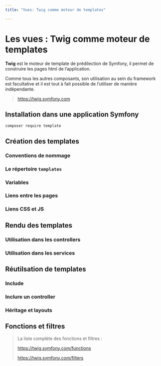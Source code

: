 ```yaml
---
title: "Vues: Twig comme moteur de templates" 

---
```


# Les vues : Twig comme moteur de templates

**Twig** est le moteur de template de prédilection de Symfony, il permet de construire les pages html de l’application. 

Comme tous les autres composants, son utilisation au sein du framework est facultative et il est tout à fait possible de l’utiliser de manière indépendante.
> https://twig.symfony.com

## Installation dans une application Symfony

    composer require template
    
<asciinema id="326225" rows="30"></asciinema>

## Création des templates
### Conventions de nommage
### Le répertoire `templates`
### Variables
### Liens entre les pages
### Liens CSS et JS

## Rendu des templates
### Utilisation dans les controllers
### Utilisation dans les services

## Réutilsation de templates
### Include
### Inclure un controller
### Héritage et layouts 

## Fonctions et filtres
> La liste complète des fonctions et filtres :
>
> https://twig.symfony.com/functions
>
>https://twig.symfony.com/filters


